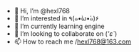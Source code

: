 - 👋 Hi, I’m @hexl768
- 👀 I’m interested in ٩(๑•̀ω•́๑)۶
- 🌱 I’m currently learning engine
- 💞️ I’m looking to collaborate on (*'ε`*)
- 📫 How to reach me /hexl768@163.com

<!---
hexl768/hexl768 is a ✨ special ✨ repository because its `README.md` (this file) appears on your GitHub profile.
You can click the Preview link to take a look at your changes.
--->
